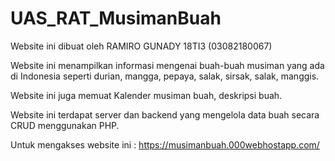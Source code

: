 # UAS_RAT_MusimanBuah
Website ini dibuat oleh RAMIRO GUNADY 18TI3 (03082180067)

Website ini menampilkan informasi mengenai buah-buah musiman yang ada di Indonesia seperti durian, mangga, pepaya, salak, sirsak, salak, manggis.

Website ini juga memuat Kalender musiman buah, deskripsi buah.

Website ini terdapat server dan backend yang mengelola data buah secara CRUD menggunakan PHP.

Untuk mengakses website ini : https://musimanbuah.000webhostapp.com/
